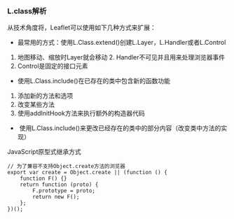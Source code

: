 ### L.class解析

从技术角度将，Leaflet可以使用如下几种方式来扩展：



* 最常用的方式：使用L.Class.extend\(\)创建L.Layer，L.Handler或者L.Control

1. 地图移动、缩放时Layer就会移动
2. Handler不可见并且用来处理浏览器事件
3. Control是固定的接口元素

* 使用L.Class.include\(\)在已存在的类中包含新的函数功能

1. 添加新的方法和选项
2. 改变某些方法
3. 使用addInitHook方法来执行额外的构造器代码

*  使用L.Class.include\(\)来更改已经存在的类中的部分内容（改变类中方法的实现）

JavaScript原型式继承方式

```
// 为了兼容不支持Object.create方法的浏览器
export var create = Object.create || (function () {
    function F() {}
    return function (proto) {
        F.prototype = proto;
        return new F();
    };
})();
```



